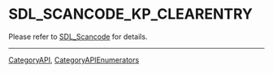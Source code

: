 # SDL_SCANCODE_KP_CLEARENTRY

Please refer to [SDL_Scancode](SDL_Scancode) for details.

----
[CategoryAPI](CategoryAPI), [CategoryAPIEnumerators](CategoryAPIEnumerators)


